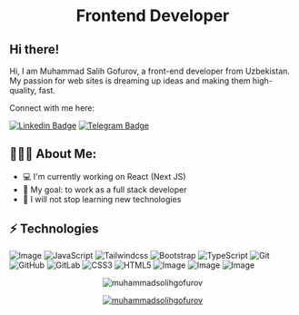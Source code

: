 <h1 align="center">Frontend Developer</h1>

## Hi there!

Hi, I am Muhammad Salih Gofurov, a front-end developer from Uzbekistan. My passion for web sites is dreaming up ideas and making them high-quality, fast. </br>

Connect with me here:

[![Linkedin Badge](https://img.shields.io/badge/muhammadsolih-gofurov-blue?style=flat-square&logo=Linkedin&logoColor=white&link=https://www.linkedin.com/in/muhammadsolih-gofurov/)](https://www.linkedin.com/in/muhammadsolih-gofurov/) 
[![Telegram Badge](https://img.shields.io/badge/@muhammadsolihdeveloper-2CA5E0?style=flat-square&logo=telegram&logoColor=white&link=https://https://t.me/MuhammadsolihDeveloper)](https://t.me/MuhammadsolihDeveloper)

  
<h2 align="left">👨🏻‍💻 About Me:</h2>

- :computer: I'm currently working on React (Next JS)  
- :triangular_flag_on_post: My goal: to work as a full stack developer
- :rocket: I will not stop learning new technologies

## ⚡ Technologies

![Image](https://img.shields.io/badge/-React-black?style=flat-square&logo=react)
![JavaScript](https://img.shields.io/badge/-JavaScript-black?style=flat-square&logo=javascript)
![Tailwindcss](https://img.shields.io/badge/Tailwind_CSS-38B2AC?style=for-the-badge&logo=tailwind-css&logoColor=white)
![Bootstrap](https://img.shields.io/badge/-Bootstrap-563D7C?style=flat-square&logo=bootstrap)
![TypeScript](https://img.shields.io/badge/-TypeScript-007ACC?style=flat-square&logo=typescript)
![Git](https://img.shields.io/badge/-Git-black?style=flat-square&logo=git)
![GitHub](https://img.shields.io/badge/-GitHub-181717?style=flat-square&logo=github)
![GitLab](https://img.shields.io/badge/-GitLab-FCA121?style=flat-square&logo=gitlab)
![CSS3](https://img.shields.io/badge/-CSS3-1572B6?style=flat-square&logo=css3)
![HTML5](https://img.shields.io/badge/-HTML5-E34F26?style=flat-square&logo=html5&logoColor=white)
![Image](https://img.shields.io/badge/Apache-D22128?style=for-the-badge&logo=Apache&logoColor=white)
![Image](https://img.shields.io/badge/php-777BB4?style=for-the-badge&logo=php&logoColor=white)
![Image](https://img.shields.io/badge/Laravel-FF2D20?style=for-the-badge&logo=laravel&logoColor=white)

<p align="center"> <img src="https://github-readme-stats.vercel.app/api?username=muhammadsolihgofurov&show_icons=true&theme=gotham" alt="muhammadsolihgofurov" />

<p align="center"> <a href="https://github.com/ryo-ma/github-profile-trophy"><img src="https://github-profile-trophy.vercel.app/?username=muhammadsolihgofurov&theme=onestar&row=1&margin-w=15&margin-h=15&no-bg=true" alt="muhammadsolihgofurov" /></a> </p>




